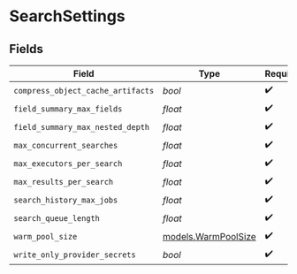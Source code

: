 # SearchSettings


## Fields

| Field                                            | Type                                             | Required                                         | Description                                      |
| ------------------------------------------------ | ------------------------------------------------ | ------------------------------------------------ | ------------------------------------------------ |
| `compress_object_cache_artifacts`                | *bool*                                           | :heavy_check_mark:                               | N/A                                              |
| `field_summary_max_fields`                       | *float*                                          | :heavy_check_mark:                               | N/A                                              |
| `field_summary_max_nested_depth`                 | *float*                                          | :heavy_check_mark:                               | N/A                                              |
| `max_concurrent_searches`                        | *float*                                          | :heavy_check_mark:                               | N/A                                              |
| `max_executors_per_search`                       | *float*                                          | :heavy_check_mark:                               | N/A                                              |
| `max_results_per_search`                         | *float*                                          | :heavy_check_mark:                               | N/A                                              |
| `search_history_max_jobs`                        | *float*                                          | :heavy_check_mark:                               | N/A                                              |
| `search_queue_length`                            | *float*                                          | :heavy_check_mark:                               | N/A                                              |
| `warm_pool_size`                                 | [models.WarmPoolSize](../models/warmpoolsize.md) | :heavy_check_mark:                               | N/A                                              |
| `write_only_provider_secrets`                    | *bool*                                           | :heavy_check_mark:                               | N/A                                              |